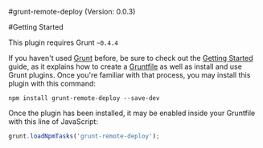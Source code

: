 #grunt-remote-deploy (Version: 0.0.3)

#Getting Started

This plugin requires Grunt `~0.4.4`

If you haven't used [Grunt](http://gruntjs.com/) before, be sure to check out the [Getting Started](http://gruntjs.com/getting-started) guide, as it explains how to create a [Gruntfile](http://gruntjs.com/sample-gruntfile) as well as install and use Grunt plugins. Once you're familiar with that process, you may install this plugin with this command:

```shell
npm install grunt-remote-deploy --save-dev
```

Once the plugin has been installed, it may be enabled inside your Gruntfile with this line of JavaScript:

```js
grunt.loadNpmTasks('grunt-remote-deploy');
```